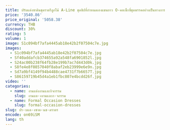 ```yaml
---
title: ปรับแต่งซาตินชุดราตรีลูกไม้ A-Line ชุดซิปที่กําหนดเองแขนยาว O-คอเซ็กซี่ชุดพรรคอย่างเป็นทางการ
price: '3540.86'
price_original: '5058.38'
currency: THB
discount: 30%
rating: 5
volume: 1
image: S1c094bf7afa4445ab18e42b2f07504c7e.jpg
images:
  - S1c094bf7afa4445ab18e42b2f07504c7e.jpg
  - Sf40addafcb374655a92a548fa6901852l.jpg
  - S24ac00b238f64fb28e199b7ac7d443d0k.jpg
  - S8fe4e8f0857040f8abaf2eb23999e6e9n.jpg
  - Sd7a9bf4149f94b4488cae4731f7b6657T.jpg
  - S86159719b45d4a1eb1fbc807e4bcdd26f.jpg
video: ''
categories:
  - name: งานแต่งงานและกิจกรรม
    slug: งานแต-งงานและก-จกรรม
  - name: Formal Occasion Dresses
    slug: formal-occasion-dresses
slug: ปร-บแต-งซาต-นช-ดราตร
encode: on69iSM
lang: th
---
```

  